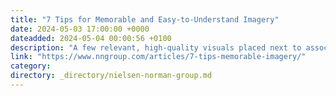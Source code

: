 ```yaml
---
title: "7 Tips for Memorable and Easy-to-Understand Imagery"
date: 2024-05-03 17:00:00 +0000
dateadded: 2024-05-04 00:00:56 +0100
description: "A few relevant, high-quality visuals placed next to associated text can boost users’ comprehension of your content and its memorability."
link: "https://www.nngroup.com/articles/7-tips-memorable-imagery/"
category:
directory: _directory/nielsen-norman-group.md
---
```


